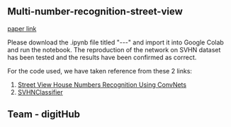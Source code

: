 ## Multi-number-recognition-street-view

[paper link](https://arxiv.org/pdf/1312.6082.pdf)

Please download the .ipynb file titled "---" and import it into Google Colab and run the notebook. The reproduction of the network on SVHN dataset has been tested and the results have been confirmed as correct.

For the code used, we have taken reference from these 2 links:
1. [Street View House Numbers Recognition Using ConvNets
](https://ryannng.github.io/2016/12/20/Street-View-House-Numbers-Recognition-Using-ConvNets/)
2. [SVHNClassifier](https://github.com/potterhsu/SVHNClassifier)

## Team - digitHub

